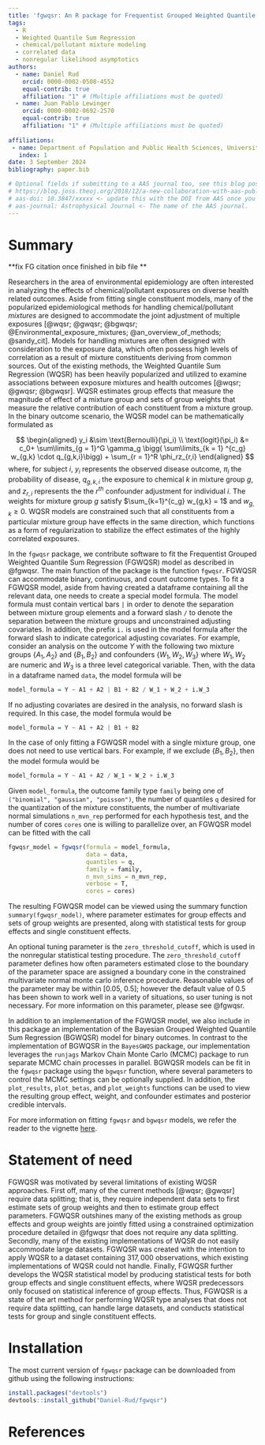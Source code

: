 ```yaml
---
title: 'fgwqsr: An R package for Frequentist Grouped Weighted Quantile Sum Regression '
tags:
  - R
  - Weighted Quantile Sum Regression 
  - chemical/pollutant mixture modeling 
  - correlated data
  - nonregular likelihood asymptotics 
authors:
  - name: Daniel Rud 
    orcid: 0000-0002-0508-4552
    equal-contrib: true
    affiliation: "1" # (Multiple affiliations must be quoted)
  - name: Juan Pablo Lewinger 
    orcid: 0000-0002-0692-2570
    equal-contrib: true
    affiliation: "1" # (Multiple affiliations must be quoted)
    
affiliations:
 - name: Department of Population and Public Health Sciences, University of Southern California, USA
   index: 1
date: 3 September 2024
bibliography: paper.bib

# Optional fields if submitting to a AAS journal too, see this blog post:
# https://blog.joss.theoj.org/2018/12/a-new-collaboration-with-aas-publishing
# aas-doi: 10.3847/xxxxx <- update this with the DOI from AAS once you know it.
# aas-journal: Astrophysical Journal <- The name of the AAS journal.
---
```


# Summary
**fix FG citation once finished in bib file **

Researchers in the area of environmental epidemiology are often interested in analyzing the effects of chemical/pollutant exposures on diverse health related outcomes.  Aside from fitting single constituent models, many of the popularized epidemiological methods for handling chemical/pollutant *mixtures* are designed to accommodate the joint adjustment of multiple exposures [@wqsr; @gwqsr; @bgwqsr; @Environmental_exposure_mixtures; @an_overview_of_methods; @sandy_cit].  Models for handling mixtures are often designed with consideration to the exposure data, which often possess high levels of correlation as a result of mixture constituents deriving from common sources.  Out of the existing methods, the Weighted Quantile Sum Regression (WQSR) has been heavily popularized and utilized to examine associations between exposure mixtures and health outcomes [@wqsr; @gwqsr; @bgwqsr].  WQSR estimates group effects that measure the magnitude of effect of a mixture group and sets of group weights that measure the relative contribution of each constituent from a mixture group. In the binary outcome scenario, the WQSR model can be mathematically formulated as 

$$
\begin{aligned}
y_i &\sim \text{Bernoulli}(\pi_i) \\ 
\text{logit}(\pi_i) &= c_0+ \sum\limits_{g = 1}^G \gamma_g \bigg( \sum\limits_{k = 1} ^{c_g} w_{g,k} \cdot q_{g,k,i}\bigg) + \sum_{r = 1}^R \phi_rz_{r,i} 
\end{aligned}
$$
where, for subject  $i$, $y_i$  represents the observed disease outcome,  $\pi_i$ the probability of disease,   $q_{g,k,i}$ the exposure to chemical $k$ in mixture group $g$, and $z_{r,i}$ represents the the $r^{th}$ confounder adjustment for individual $i$.  The weights for mixture group $g$ satisfy $\sum_{k=1}^{c_g} w_{g,k} = 1$ and $w_{g,k} \ge 0$.  WQSR models are constrained such that all constituents from a particular mixture group have effects in the same direction, which functions as a form of regularization to stabilize the effect estimates of the highly correlated exposures.  


In the `fgwqsr` package, we contribute software to fit the Frequentist Grouped Weighted Quantile Sum Regression (FGWQSR) model as described in @fgwqsr.  The main function of the package is the function `fgwqsr`.  FGWQSR can accommodate binary, continuous, and count outcome types.  To fit a FGWQSR model, aside from having created a dataframe containing all the relevant data, one needs to create a special model formula.  The model formula must contain vertical bars `|` in order to denote the separation between mixture group elements and a forward slash `/` to denote the separation between the mixture groups and unconstrained adjusting covariates.  In addition, the prefix `i.` is used in the model formula after the forward slash to indicate categorical adjusting covariates.  For example, consider an analysis on the outcome $Y$ with the following two mixture groups $\{A_1, A_2\}$ and $\{B_1, B_2\}$ and confounders $\{W_1, W_2, W_3\}$ where $W_1, W_2$ are numeric and $W_3$ is a three level categorical variable.  Then, with the data in a dataframe named `data`, the model formula will be 
```r
model_formula = Y ~ A1 + A2 | B1 + B2 / W_1 + W_2 + i.W_3
```

If no adjusting covariates are desired in the analysis, no forward slash is required.  In this case, the model formula would be 

```r
model_formula = Y ~ A1 + A2 | B1 + B2 
```

In the case of only fitting a FGWQSR model with a single mixture group, one does not need to use vertical bars.  For example, if we exclude $\{ B_1, B_2\}$, then the model formula would be 

```r
model_formula = Y ~ A1 + A2 / W_1 + W_2 + i.W_3
```

Given `model_formula`, the outcome family type `family` being one of `("binomial", "gaussian", "poisson")`, the number of quantiles `q` desired for the quantization of the mixture constituents, the number of multivariate normal simulations `n_mvn_rep` performed for each hypothesis test, and the number of cores `cores` one is willing to parallelize over, an FGWQSR model can be fitted with the call 

```r
fgwqsr_model = fgwqsr(formula = model_formula, 
                      data = data, 
                      quantiles = q, 
                      family = family, 
                      n_mvn_sims = n_mvn_rep, 
                      verbose = T, 
                      cores = cores)
```
The resulting FGWQSR model can be viewed using the summary function `summary(fgwqsr_model)`, where parameter estimates for group effects and sets of group weights are presented, along with statistical tests for group effects and single constituent effects. 

An optional tuning parameter is the `zero_threshold_cutoff`, which is used in the nonregular statistical testing procedure.  The `zero_threshold_cutoff` parameter defines how often parameters estimated close to the boundary of the parameter space are assigned a boundary cone in the constrained multivariate normal monte carlo inference procedure.  Reasonable values of the parameter may be within [0.05, 0.5]; however the default value of $0.5$ has been shown to work well in a variety of situations, so user tuning is not necessary.  For more information on this parameter, please see @fgwqsr. 

In addition to an implementation of the FGWQSR model, we also include in this package an implementation of the Bayesian Grouped Weighted Quantile Sum Regression (BGWQSR) model for binary outcomes. In contrast to the implementation of BGWQSR in the `BayesGWQS` package, our implementation leverages the `runjags` Markov Chain Monte Carlo (MCMC) package to run separate MCMC chain processes in parallel.  BGWQSR models can be fit in the `fgwqsr` package using the `bgwqsr` function, where several parameters to control the MCMC settings can be optionally supplied.  In addition, the `plot_results`, `plot_betas`, and `plot_weights` functions can be used to view the resulting group effect, weight, and confounder estimates and posterior credible intervals. 

 For more information on fitting `fgwqsr`  and `bgwqsr` models, we refer the reader to the vignette [here](https://github.com/Daniel-Rud/fgwqsr).


# Statement of need

FGWQSR was motivated by several limitations of existing WQSR approaches.  First off, many of the current methods [@wqsr; @gwqsr] require data splitting; that is, they require independent data sets to first estimate sets of group weights and then to estimate group effect parameters. FGWQSR outshines many of the existing methods as group effects and group weights are jointly fitted using a constrained optimization procedure detailed in @fgwqsr that does not require any data splitting.  Secondly, many of the existing implementations of WQSR do not easily accommodate large datasets.  FGWQSR was created with the intention to apply WQSR to a dataset containing $317,000$ observations, which existing implementations of WQSR could not handle.  Finally, FGWQSR further develops the WQSR statistical model by producing statistical tests for both group effects and single constituent effects, where WQSR predecessors only focused on statistical inference of group effects.  Thus, FGWQSR is a state of the art method for performing WQSR type analyses that does not require data splitting, can handle large datasets, and conducts statistical tests for group and single constituent effects.  




# Installation 

The most current version of `fgwqsr` package can be downloaded from github using the following instructions: 
```r
install.packages("devtools")
devtools::install_github("Daniel-Rud/fgwqsr")
```

# References







